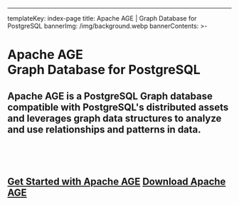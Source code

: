 ---
templateKey: index-page
title: Apache AGE | Graph Database for PostgreSQL
bannerImg: /img/background.webp
bannerContents: >-
  <h1 class="bannerHeader"><span>Apache AGE</span></br>
  Graph Database for PostgreSQL</h1>

  <h2 class="bannercontent"><span>

  Apache AGE is a PostgreSQL Graph database compatible with PostgreSQL's distributed assets and leverages graph data structures to analyze and use relationships and patterns in data.

  </span> <br/>
  <br>

  <a href="/getstarted/quickstart"  >Get Started with Apache AGE</a>
  <a href="/download" >Download Apache AGE</a>
